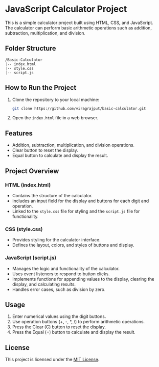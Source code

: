 # JavaScript Calculator Project

This is a simple calculator project built using HTML, CSS, and JavaScript. The calculator can perform basic arithmetic operations such as addition, subtraction, multiplication, and division.

## Folder Structure

```plaintext
/Basic-Calculator
|-- index.html
|-- style.css
|-- script.js
```

## How to Run the Project

1. Clone the repository to your local machine:

    ```bash
    git clone https://github.com/viragrajput/basic-calculator.git
    ```

2. Open the `index.html` file in a web browser.

## Features

- Addition, subtraction, multiplication, and division operations.
- Clear button to reset the display.
- Equal button to calculate and display the result.

## Project Overview

### HTML (index.html)

- Contains the structure of the calculator.
- Includes an input field for the display and buttons for each digit and operation.
- Linked to the `style.css` file for styling and the `script.js` file for functionality.

### CSS (style.css)

- Provides styling for the calculator interface.
- Defines the layout, colors, and styles of buttons and display.

### JavaScript (script.js)

- Manages the logic and functionality of the calculator.
- Uses event listeners to respond to button clicks.
- Implements functions for appending values to the display, clearing the display, and calculating results.
- Handles error cases, such as division by zero.

## Usage

1. Enter numerical values using the digit buttons.
2. Use operation buttons (+, -, *, /) to perform arithmetic operations.
3. Press the Clear (C) button to reset the display.
4. Press the Equal (=) button to calculate and display the result.

## License

This project is licensed under the [MIT License](LICENSE).
